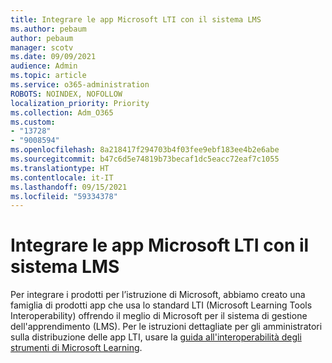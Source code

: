 ```yaml
---
title: Integrare le app Microsoft LTI con il sistema LMS
ms.author: pebaum
author: pebaum
manager: scotv
ms.date: 09/09/2021
audience: Admin
ms.topic: article
ms.service: o365-administration
ROBOTS: NOINDEX, NOFOLLOW
localization_priority: Priority
ms.collection: Adm_O365
ms.custom:
- "13728"
- "9008594"
ms.openlocfilehash: 8a218417f294703b4f03fee9ebf183ee4b2e6abe
ms.sourcegitcommit: b47c6d5e74819b73becaf1dc5eacc72eaf7c1055
ms.translationtype: HT
ms.contentlocale: it-IT
ms.lasthandoff: 09/15/2021
ms.locfileid: "59334378"
---
```

# <a name="integrate-microsoft-lti-apps-with-your-lms"></a>Integrare le app Microsoft LTI con il sistema LMS

Per integrare i prodotti per l’istruzione di Microsoft, abbiamo creato una famiglia di prodotti app che usa lo standard LTI (Microsoft Learning Tools Interoperability) offrendo il meglio di Microsoft per il sistema di gestione dell'apprendimento (LMS). Per le istruzioni dettagliate per gli amministratori sulla distribuzione delle app LTI, usare la [guida all'interoperabilità degli strumenti di Microsoft Learning](https://admin.microsoft.com/AdminPortal/Home?#/modernonboarding/lmsintegrationguide).